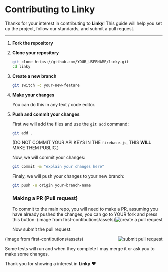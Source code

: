 # Contributing to Linky

Thanks for your interest in contributing to **Linky**! This guide will help you set up the project, follow our standards, and submit a pull request.

---

1. **Fork the repository**

2. **Clone your repository**
   
   ```bash
   git clone https://github.com/YOUR_USERNAME/linky.git
   cd linky
   ```

3. **Create a new branch**

   ```bash
   git switch -c your-new-feature
   ```

4. **Make your changes**
    
   You can do this in any text / code editor.

5. **Push and commit your changes**

   First we will add the files and use the `git add` command:

   ```bash
   git add .
   ```
   (DO NOT COMMIT YOUR API KEYS IN THE `firebase.js`, THIS **WILL** MAKE THEM PUBLIC.)

   Now, we will commit your changes:

   ```bash
   git commit -m "explain your changes here"
   ```

   Finaly, we will push your changes to your new branch:

   ```bash
   git push -u origin your-branch-name
   ```

   ### Making a PR (Pull request)

   To commit to the main repo, you will need to make a PR, assuming you have already pushed the changes, you can go to YOUR fork and press this button:
   <img style="float: right;" src="https://firstcontributions.github.io/assets/Readme/compare-and-pull.png" alt="create a pull request" />
   (image from first-contibutions/assets)

   Now submit the pull request.

<img style="float: right;" src="https://firstcontributions.github.io/assets/Readme/submit-pull-request.png" alt="submit pull request" />
(image from first-contibutions/assets)

Some tests will run and when they complete I may merge it or ask you to make some changes.

Thank you for showing a interest in **Linky** ❤️
   
